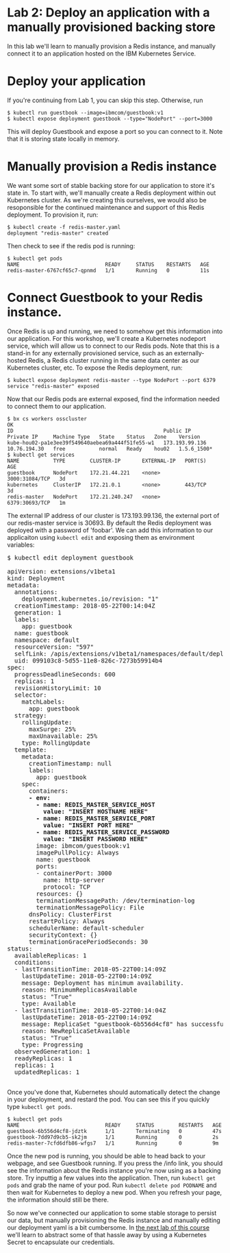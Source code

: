 # Lab 2: Deploy an application with a manually provisioned backing store

In this lab we'll learn to manually provision a Redis instance, and manually connect it to an
application hosted on the IBM Kubernetes Service.

# Deploy your application

If you're continuing from Lab 1, you can skip this step. Otherwise, run

```console
$ kubectl run guestbook --image=ibmcom/guestbook:v1
$ kubectl expose deployment guestbook --type="NodePort" --port=3000
```

This will deploy Guestbook and expose a port so you can connect to it. Note that
it is storing state locally in memory.

# Manually provision a Redis instance

We want some sort of stable backing store for our application to store it's state in. To start with,
we'll manually create a Redis deployment within out Kubernetes cluster. As we're creating this ourselves,
we would also be resoponsible for the continued maintenance and support of this Redis deployment. To
provision it, run:
```console
$ kubectl create -f redis-master.yaml
deployment "redis-master" created
```
Then check to see if the redis pod is running:
```console
$ kubectl get pods
NAME                            READY     STATUS    RESTARTS   AGE
redis-master-6767cf65c7-qpnmd   1/1       Running   0          11s
```

# Connect Guestbook to your Redis instance.

Once Redis is up and running, we need to somehow get this information into our application. For this workshop,
we'll create a Kubernetes nodeport service, which will allow us to connect to our Redis pods. Note that this is
a stand-in for any externally provisioned service, such as an externally-hosted Redis, a Redis cluster running
in the same data center as our Kubernetes cluster, etc. To expose the Redis deployment, run:
```console
$ kubectl expose deployment redis-master --type NodePort --port 6379
service "redis-master" exposed
```

Now that our Redis pods are external exposed, find the information needed to connect them to our application.
```console
$ bx cs workers osscluster
OK
ID                                                 Public IP        Private IP     Machine Type   State    Status   Zone    Version  
kube-hou02-pa1e3ee39f549640aebea69a444f51fe55-w1   173.193.99.136   10.76.194.30   free           normal   Ready    hou02   1.5.6_1500*
$ kubectl get services
NAME           TYPE        CLUSTER-IP       EXTERNAL-IP   PORT(S)          AGE
guestbook      NodePort    172.21.44.221    <none>        3000:31084/TCP   3d
kubernetes     ClusterIP   172.21.0.1       <none>        443/TCP          3d
redis-master   NodePort    172.21.240.247   <none>        6379:30693/TCP   1m
```
The external IP address of our cluster is 173.193.99.136, the external port of our redis-master
service is 30693. By default the Redis deployment was deployed with a password of 'foobar'. We
can add this information to our applicaiton using `kubectl edit` and exposing them as
environment variables:

<pre>
$ kubectl edit deployment guestbook

apiVersion: extensions/v1beta1
kind: Deployment
metadata:
  annotations:
    deployment.kubernetes.io/revision: "1"
  creationTimestamp: 2018-05-22T00:14:04Z
  generation: 1
  labels:
    app: guestbook
  name: guestbook
  namespace: default
  resourceVersion: "597"
  selfLink: /apis/extensions/v1beta1/namespaces/default/deployments/guestbook
  uid: 099103c8-5d55-11e8-826c-7273b59914b4
spec:
  progressDeadlineSeconds: 600
  replicas: 1
  revisionHistoryLimit: 10
  selector:
    matchLabels:
      app: guestbook
  strategy:
    rollingUpdate:
      maxSurge: 25%
      maxUnavailable: 25%
    type: RollingUpdate
  template:
    metadata:
      creationTimestamp: null
      labels:
        app: guestbook
    spec:
      containers:<b>
      - env:
        - name: REDIS_MASTER_SERVICE_HOST
          value: "INSERT HOSTNAME HERE"
        - name: REDIS_MASTER_SERVICE_PORT
          value: "INSERT PORT HERE"
        - name: REDIS_MASTER_SERVICE_PASSWORD
          value: "INSERT PASSWORD HERE"</b>
        image: ibmcom/guestbook:v1
        imagePullPolicy: Always
        name: guestbook
        ports:
        - containerPort: 3000
          name: http-server
          protocol: TCP
        resources: {}
        terminationMessagePath: /dev/termination-log
        terminationMessagePolicy: File
      dnsPolicy: ClusterFirst
      restartPolicy: Always
      schedulerName: default-scheduler
      securityContext: {}
      terminationGracePeriodSeconds: 30
status:
  availableReplicas: 1
  conditions:
  - lastTransitionTime: 2018-05-22T00:14:09Z
    lastUpdateTime: 2018-05-22T00:14:09Z
    message: Deployment has minimum availability.
    reason: MinimumReplicasAvailable
    status: "True"
    type: Available
  - lastTransitionTime: 2018-05-22T00:14:04Z
    lastUpdateTime: 2018-05-22T00:14:09Z
    message: ReplicaSet "guestbook-6b556d4cf8" has successfully progressed.
    reason: NewReplicaSetAvailable
    status: "True"
    type: Progressing
  observedGeneration: 1
  readyReplicas: 1
  replicas: 1
  updatedReplicas: 1
  </pre>

Once you've done that, Kubernetes should automatically detect the change in your deployment,
and restard the pod. You can see this if you quickly type `kubectl get pods`.
```console
$ kubectl get pods
NAME                            READY     STATUS        RESTARTS   AGE
guestbook-6b556d4cf8-jdztk      1/1       Terminating   0          47s
guestbook-7dd97d9cb5-sk2jm      1/1       Running       0          2s
redis-master-7cfd6dfb86-wfgs7   1/1       Running       0          9m
```

Once the new pod is running, you should be able to head back to your webpage, and see 
Guestbook running. If you press the /info link, you should see the information about 
the Redis instance you're now using as a backing store. Try inputtig a few values into 
the application. Then, run `kubectl get pods` and grab the name of your pod. Run 
`kubectl delete pod PODNAME` and then wait for Kubernetes to deploy a new pod. 
When you refresh your page, the information should still be there.

So now we've connected our application to some stable storage to persist our data, but manually
provisioning the Redis instance and manually editing our deployment yaml is a bit cumbersome.
In [the next lab of this course](../Lab3/README.md) we'll learn to abstract some of that hassle
away by using a Kubernetes Secret to encapsulate our credentials.
